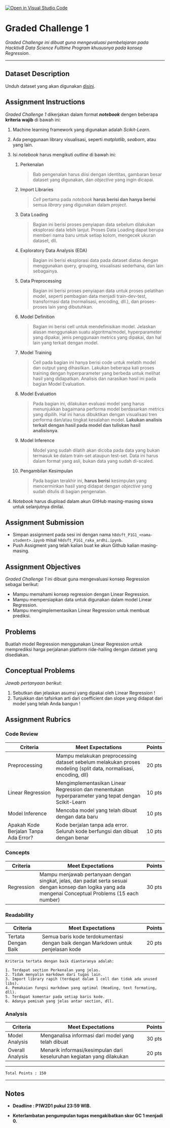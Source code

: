 [![Open in Visual Studio Code](https://classroom.github.com/assets/open-in-vscode-c66648af7eb3fe8bc4f294546bfd86ef473780cde1dea487d3c4ff354943c9ae.svg)](https://classroom.github.com/online_ide?assignment_repo_id=9167828&assignment_repo_type=AssignmentRepo)
# Graded Challenge 1

_Graded Challenge ini dibuat guna mengevaluasi pembelajaran pada Hacktiv8 Data Science Fulltime Program khususnya pada konsep Regression._

---

## Dataset Description

Unduh dataset yang akan digunakan [disini](https://www.kaggle.com/brllrb/uber-and-lyft-dataset-boston-ma).

## Assignment Instructions

*Graded Challenge 1* dikerjakan dalam format ***notebook*** dengen beberapa **kriteria wajib** di bawah ini:

1. Machine learning framework yang digunakan adalah *Scikit-Learn*.

2. Ada penggunaan library visualisasi, seperti *matplotlib*, *seaborn*, atau yang lain.

3. Isi *notebook* harus mengikuti *outline* di bawah ini:
   1. Perkenalan
      > Bab pengenalan harus diisi dengan identitas, gambaran besar dataset yang digunakan, dan *objective* yang ingin dicapai.
   
   2. Import Libraries
      > *Cell* pertama pada *notebook* **harus berisi dan hanya berisi** semua *library* yang digunakan dalam *project*.
   
   3. Data Loading
      > Bagian ini berisi proses penyiapan data sebelum dilakukan eksplorasi data lebih lanjut. Proses Data Loading dapat berupa memberi nama baru untuk setiap kolom, mengecek ukuran dataset, dll.
   
   4. Exploratory Data Analysis (EDA)
      > Bagian ini berisi eksplorasi data pada dataset diatas dengan menggunakan query, grouping, visualisasi sederhana, dan lain sebagainya.
   
   5. Data Preprocessing
      > Bagian ini berisi proses penyiapan data untuk proses pelatihan model, seperti pembagian data menjadi train-dev-test, transformasi data (normalisasi, encoding, dll.), dan proses-proses lain yang dibutuhkan.

   6. Model Definition
      > Bagian ini berisi cell untuk mendefinisikan model. Jelaskan alasan menggunakan suatu algoritma/model, hyperparameter yang dipakai, jenis penggunaan metrics yang dipakai, dan hal lain yang terkait dengan model.

   7. Model Training
      > Cell pada bagian ini hanya berisi code untuk melatih model dan output yang dihasilkan. Lakukan beberapa kali proses training dengan hyperparameter yang berbeda untuk melihat hasil yang didapatkan. Analisis dan narasikan hasil ini pada bagian Model Evaluation.
   
   8. Model Evaluation
      > Pada bagian ini, dilakukan evaluasi model yang harus menunjukkan bagaimana performa model berdasarkan metrics yang dipilih. Hal ini harus dibuktikan dengan visualisasi tren performa dan/atau tingkat kesalahan model. **Lakukan analisis terkait dengan hasil pada model dan tuliskan hasil analisisnya**.

   9. Model Inference
      > Model yang sudah dilatih akan dicoba pada data yang bukan termasuk ke dalam train-set ataupun test-set. Data ini harus dalam format yang asli, bukan data yang sudah di-scaled.
   
   10. Pengambilan Kesimpulan
       > Pada bagian terakhir ini, **harus berisi** kesimpulan yang mencerminkan hasil yang didapat dengan *objective* yang sudah ditulis di bagian pengenalan.
    
5. *Notebook* harus diupload dalam akun GitHub masing-masing siswa untuk selanjutnya dinilai.

## Assignment Submission

- Simpan assignment pada sesi ini dengan nama `h8dsft_P1G1_<nama-student>.ipynb` misal `h8dsft_P1G1_raka_ardhi.ipynb`.
- Push Assigment yang telah kalian buat ke akun Github kalian masing-masing.

## Assignment Objectives

*Graded Challenge 1* ini dibuat guna mengevaluasi konsep Regression sebagai berikut:

- Mampu memahami konsep regression dengan Linear Regression.
- Mampu mempersiapkan data untuk digunakan dalam model Linear Regression.
- Mampu mengimplementasikan Linear Regression untuk membuat prediksi.

## Problems

Buatlah model Regression menggunakan Linear Regression untuk memprediksi harga perjalanan platform ride-hailing dengan dataset yang disediakan.

## Conceptual Problems

_Jawab pertanyaan berikut:_

1. Sebutkan dan jelaskan asumsi yang dipakai oleh Linear Regression !
2. Tunjukkan dan tafsirkan arti dari coefficient dan slope yang didapat dari model yang telah Anda bangun !

## Assignment Rubrics

### Code Review

| Criteria | Meet Expectations | Points |
| --- | --- | --- |
| Preprocessing | Mampu melakukan preprocessing dataset sebelum melakukan proses modeling (split data, normalisasi, encoding, dll) | 20 pts |
| Linear Regression | Mengimplementasikan Linear Regression dan menentukan hyperparameter yang tepat dengan Scikit-Learn | 10 pts |
| Model Inference | Mencoba model yang telah dibuat dengan data baru | 10 pts |
| Apakah Kode Berjalan Tanpa Ada Error? | Kode berjalan tanpa ada error. Seluruh kode berfungsi dan dibuat dengan benar | 10 pts |

### Concepts

| Criteria | Meet Expectations | Points |
| --- | --- | --- |
| Regression | Mampu menjawab pertanyaan dengan singkat, jelas, dan padat serta sesuai dengan konsep dan logika yang ada mengenai Conceptual Problems (15 each number) | 30 pts |

### Readability

| Criteria | Meet Expectations | Points |
| --- | --- | --- |
| Tertata Dengan Baik | Semua baris kode terdokumentasi dengan baik dengan Markdown untuk penjelasan kode | 20 pts |

```
Kriteria tertata dengan baik diantaranya adalah: 

1. Terdapat section Perkenalan yang jelas.
2. Tidak menyalin markdown dari tugas lain.
3. Import library rapih (terdapat dalam 1 cell dan tidak ada unused libs).
4. Pemakaian fungsi markdown yang optimal (Heading, text formating, dll).
5. Terdapat komentar pada setiap baris kode.
6. Adanya pemisah yang jelas antar section, dll.
```

### Analysis

| Criteria | Meet Expectations | Points|
| --- | --- | --- |
| Model Analysis | Menganalisa informasi dari model yang telah dibuat | 30 pts |
| Overall Analysis | Menarik informasi/kesimpulan dari keseluruhan kegiatan yang dilakukan | 20 pts |

---

```
Total Points : 150
```

---

## Notes

* **Deadline : P1W2D1 pukul 23:59 WIB.**

* **Keterlambatan pengumpulan tugas mengakibatkan skor GC 1 menjadi 0.**
